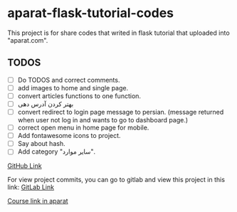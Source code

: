 # aparat-flask-tutorial-codes

This project is for share codes that writed in flask tutorial that uploaded into "aparat.com".

## TODOS
- [ ] Do TODOS and correct comments.
- [ ] add images to home and single page.
- [ ] convert articles functions to one function.
- [ ] بهتر کردن آدرس دهی
- [ ] convert redirect to login page message to persian. (message returned when user not log in and wants to go to dashboard page.)
- [ ] correct open menu in home page for mobile.
- [ ] Add fontawesome icons to project.
- [ ] Say about hash.
- [ ] Add category "سایر موارد".

[GitHub Link](https://github.com/afattahi1387/aparat-flask-tutorial-codes/)

For view project commits, you can go to gitlab and view this project in this link: [GitLab Link](https://gitlab.com/flask-projects1/aparat_flask_tutorial_codes)

[Course link in aparat](https://www.aparat.com/playlist/8561761)
